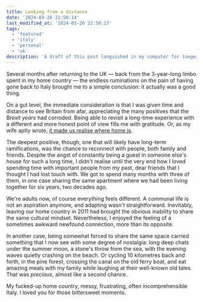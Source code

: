 ```yaml
---
title: Looking from a distance
date: '2024-03-26 22:50:14'
last_modified_at: '2024-03-26 22:50:17'
tags:
  - 'featured'
  - 'italy'
  - 'personal'
  - 'uk'
description: 'A draft of this post languished in my computer for longer than two months. Pessimistic, self-deprecating, depressing, bad. So, I wiped it out, and started from scratch.'
---
```

Several months after returning to the UK — back from the 3-year-long limbo spent in my home country — the endless ruminations on the pain of having gone back to Italy brought me to a simple conclusion: it actually was a good thing.

On a gut level, the immediate consideration is that I was given time and distance to see Britain from afar, appreciating the many positives that the *Brexit years* had corroded. Being able to revisit a long-time experience with a different and more honest point of view fills me with gratitude. Or, as my wife aptly wrote, [it made us realise where home is](https://silviamaggidesign.com/personal/home-again/).

The deepest positive, though, one that will likely have long-term ramifications, was the chance to reconnect with people, both family and friends. Despite the angst of constantly being a guest in someone else's house for such a long time, I didn't realise until the very end how I loved spending time with important people from my past, dear friends that I thought I had lost touch with. We got to spend many months with three of them, in one case sharing the same apartment where we had been living together for six years, two decades ago.

We're adults now, of course everything feels different. A communal life is not an aspiration anymore, and adapting wasn't straightforward. Inevitably, leaving our home country in 2011 had brought the obvious inability to share the same cultural mindset. Nevertheless, I enjoyed the feeling of a sometimes awkward newfound connection, more than its opposite.

In another case, being somewhat forced to share the same space carried something that I now see with some degree of nostalgia: long deep chats under the summer moon, a stone's throw from the sea, with the evening waves quietly crashing on the beach. Or cycling 10 kilometres back and forth, in the pine forest, crossing the canal on the old ferry boat, and eat amazing meals with my family while laughing at their well-known old tales. That was *precious*, almost like a second chance.

My fucked-up home country, messy, frustrating, often incomprehensible Italy. I loved you for those bittersweet moments.